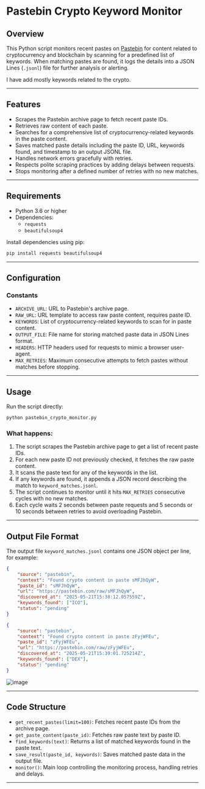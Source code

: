 
# Pastebin Crypto Keyword Monitor

## Overview

This Python script monitors recent pastes on [Pastebin](https://pastebin.com) for content related to cryptocurrency and blockchain by scanning for a predefined list of keywords. When matching pastes are found, it logs the details into a JSON Lines (`.jsonl`) file for further analysis or alerting.

I have add mostly keywords related to the crypto.

---

## Features

- Scrapes the Pastebin archive page to fetch recent paste IDs.
- Retrieves raw content of each paste.
- Searches for a comprehensive list of cryptocurrency-related keywords in the paste content.
- Saves matched paste details including the paste ID, URL, keywords found, and timestamp to an output JSONL file.
- Handles network errors gracefully with retries.
- Respects polite scraping practices by adding delays between requests.
- Stops monitoring after a defined number of retries with no new matches.

---

## Requirements

- Python 3.6 or higher
- Dependencies:
  - `requests`
  - `beautifulsoup4`

Install dependencies using pip:

```bash
pip install requests beautifulsoup4
```

---

## Configuration

### Constants

- `ARCHIVE_URL`: URL to Pastebin's archive page.
- `RAW_URL`: URL template to access raw paste content, requires paste ID.
- `KEYWORDS`: List of cryptocurrency-related keywords to scan for in paste content.
- `OUTPUT_FILE`: File name for storing matched paste data in JSON Lines format.
- `HEADERS`: HTTP headers used for requests to mimic a browser user-agent.
- `MAX_RETRIES`: Maximum consecutive attempts to fetch pastes without matches before stopping.

---

## Usage

Run the script directly:

```bash
python pastebin_crypto_monitor.py
```

### What happens:

1. The script scrapes the Pastebin archive page to get a list of recent paste IDs.
2. For each new paste ID not previously checked, it fetches the raw paste content.
3. It scans the paste text for any of the keywords in the list.
4. If any keywords are found, it appends a JSON record describing the match to `keyword_matches.jsonl`.
5. The script continues to monitor until it hits `MAX_RETRIES` consecutive cycles with no new matches.
6. Each cycle waits 2 seconds between paste requests and 5 seconds or 10 seconds between retries to avoid overloading Pastebin.

---

## Output File Format

The output file `keyword_matches.jsonl` contains one JSON object per line, for example:

```json
{
	"source": "pastebin", 
	"context": "Found crypto content in paste sMFJhQyW", 
	"paste_id": "sMFJhQyW", 
	"url": "https://pastebin.com/raw/sMFJhQyW", 
	"discovered_at": "2025-05-21T15:38:12.057559Z", 
	"keywords_found": ["ICO"], 
	"status": "pending"
}

{
	"source": "pastebin", 
	"context": "Found crypto content in paste zFyjWFEu", 
	"paste_id": "zFyjWFEu", 
	"url": "https://pastebin.com/raw/zFyjWFEu", 
	"discovered_at": "2025-05-21T15:39:01.725214Z", 
	"keywords_found": ["DEX"], 
	"status": "pending"
}

```
![image](https://github.com/user-attachments/assets/ceb4137b-cb61-4d5c-a867-794adfc11d67)

---

## Code Structure

- `get_recent_pastes(limit=100)`: Fetches recent paste IDs from the archive page.
- `get_paste_content(paste_id)`: Fetches raw paste text by paste ID.
- `find_keywords(text)`: Returns a list of matched keywords found in the paste text.
- `save_result(paste_id, keywords)`: Saves matched paste data in the output file.
- `monitor()`: Main loop controlling the monitoring process, handling retries and delays.

---
